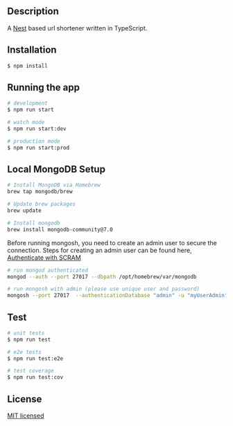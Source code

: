 ## Description

A [Nest](https://github.com/nestjs/nest) based url shortener written in TypeScript.

## Installation

```bash
$ npm install
```

## Running the app

```bash
# development
$ npm run start

# watch mode
$ npm run start:dev

# production mode
$ npm run start:prod
```

## Local MongoDB Setup

```bash
# Install MongoDB via Homebrew
brew tap mongodb/brew

# Update brew packages
brew update

# Install mongodb
brew install mongodb-community@7.0
```

Before running mongosh, you need to create an admin user to secure the connection.
Steps for creating an admin user can be found here, [Authenticate with SCRAM](https://www.mongodb.com/docs/manual/tutorial/configure-scram-client-authentication/#std-label-create-user-admin)

```bash
# run mongod authenticated
mongod --auth --port 27017 --dbpath /opt/homebrew/var/mongodb

# run mongosh with admin (please use unique user and password)
mongosh --port 27017  --authenticationDatabase "admin" -u "myUserAdmin" -p
```

## Test

```bash
# unit tests
$ npm run test

# e2e tests
$ npm run test:e2e

# test coverage
$ npm run test:cov
```

## License
[MIT licensed](LICENSE)
